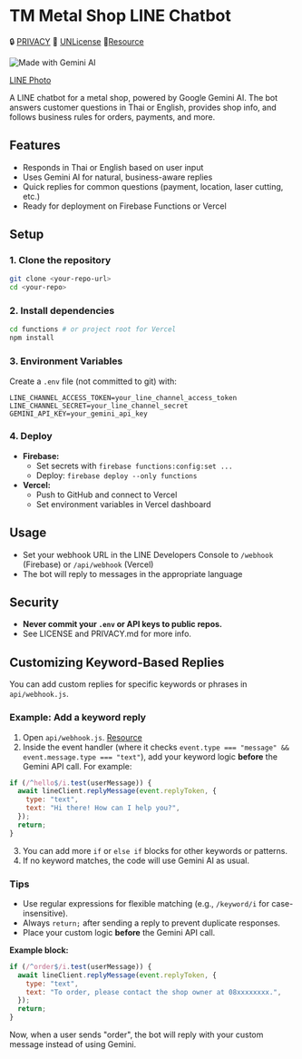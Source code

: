 # TM Metal Shop LINE Chatbot
🔒 [PRIVACY](PRIVACY.md)  🪪 [UNLicense](LICENSE)  📕[Resource](Resource.md)


![Made with Gemini AI](https://img.shields.io/badge/made%20with-Gemini%20AI-blue)

[LINE Photo](1on1andgroup.png)

A LINE chatbot for a metal shop, powered by Google Gemini AI. The bot answers customer questions in Thai or English, provides shop info, and follows business rules for orders, payments, and more.

## Features
- Responds in Thai or English based on user input
- Uses Gemini AI for natural, business-aware replies
- Quick replies for common questions (payment, location, laser cutting, etc.)
- Ready for deployment on Firebase Functions or Vercel

## Setup

### 1. Clone the repository
```sh
git clone <your-repo-url>
cd <your-repo>
```

### 2. Install dependencies
```sh
cd functions # or project root for Vercel
npm install
```

### 3. Environment Variables
Create a `.env` file (not committed to git) with:
```
LINE_CHANNEL_ACCESS_TOKEN=your_line_channel_access_token
LINE_CHANNEL_SECRET=your_line_channel_secret
GEMINI_API_KEY=your_gemini_api_key
```

### 4. Deploy
- **Firebase:**
  - Set secrets with `firebase functions:config:set ...`
  - Deploy: `firebase deploy --only functions`
- **Vercel:**
  - Push to GitHub and connect to Vercel
  - Set environment variables in Vercel dashboard

## Usage
- Set your webhook URL in the LINE Developers Console to `/webhook` (Firebase) or `/api/webhook` (Vercel)
- The bot will reply to messages in the appropriate language

## Security
- **Never commit your `.env` or API keys to public repos.**
- See LICENSE and PRIVACY.md for more info.

## Customizing Keyword-Based Replies

You can add custom replies for specific keywords or phrases in `api/webhook.js`.

### Example: Add a keyword reply

1. Open `api/webhook.js`. [Resource](Resource.md)
2. Inside the event handler (where it checks `event.type === "message" && event.message.type === "text"`), add your keyword logic **before** the Gemini API call. For example:

```js
if (/^hello$/i.test(userMessage)) {
  await lineClient.replyMessage(event.replyToken, {
    type: "text",
    text: "Hi there! How can I help you?",
  });
  return;
}
```

3. You can add more `if` or `else if` blocks for other keywords or patterns.
4. If no keyword matches, the code will use Gemini AI as usual.

### Tips
- Use regular expressions for flexible matching (e.g., `/keyword/i` for case-insensitive).
- Always `return;` after sending a reply to prevent duplicate responses.
- Place your custom logic **before** the Gemini API call.

**Example block:**
```js
if (/^order$/i.test(userMessage)) {
  await lineClient.replyMessage(event.replyToken, {
    type: "text",
    text: "To order, please contact the shop owner at 08xxxxxxxx.",
  });
  return;
}
```

Now, when a user sends "order", the bot will reply with your custom message instead of using Gemini.
